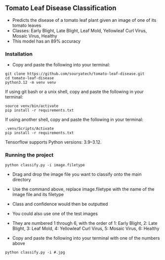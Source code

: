 ## **Tomato Leaf Disease Classification**

- Predicts the disease of a tomato leaf plant given an image of one of its tomato leaves
- Classes: Early Blight, Late Blight, Leaf Mold, Yellowleaf Curl Virus, Mosaic Virus, Healthy
- This model has an 89% accuracy

### Installation

- Copy and paste the following into your terminal:

```shell script
git clone https://github.com/souryatech/tomato-leaf-disease.git
cd tomato-leaf-disease
python3.12 -m venv venv
```

If using git bash or a unix shell, copy and paste the following in your terminal:
```shell script
source venv/bin/activate
pip install -r requirements.txt
```
If using another shell, copy and paste the following in your terminal:
```shell script
.venv/Scripts/Activate
pip install -r requirements.txt
```

Tensorflow supports Python versions: 3.9–3.12.

### Running the project

```shell script
python classify.py -i image.filetype
```


- Drag and drop the image file you want to classify onto the main directory
- Use the command above, replace image.filetype with the name of the image file and its filetype
- Class and confidence would then be outputted

- You could also use one of the test images
- They are numbered 1 through 6, with the order of 1: Early Blight, 2: Late Blight, 3: Leaf Mold, 4: Yellowleaf Curl Virus, 5: Mosaic Virus, 6: Healthy
- Copy and paste the following into your terminal with one of the numbers above
```shell script
python classify.py -i #.jpg
```
